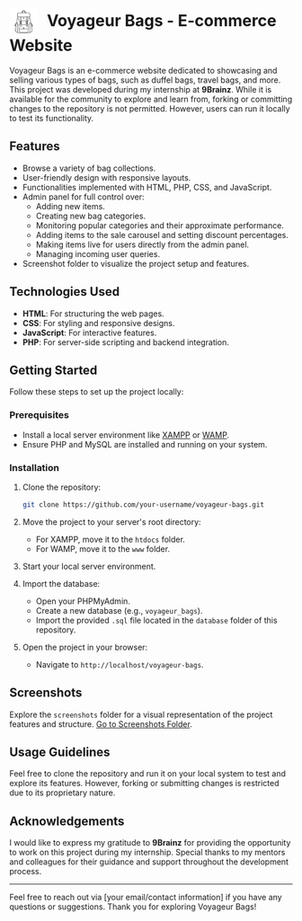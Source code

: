 <h1>
  <img src="https://github.com/J-Dattani/Voyageur-Bags/blob/main/img/bags.svg" alt="Voyageur Bags Logo" width="50" style="vertical-align: middle; margin-right: 10px;">
  Voyageur Bags - E-commerce Website
</h1>

Voyageur Bags is an e-commerce website dedicated to showcasing and selling various types of bags, such as duffel bags, travel bags, and more. This project was developed during my internship at **9Brainz**. While it is available for the community to explore and learn from, forking or committing changes to the repository is not permitted. However, users can run it locally to test its functionality.

## Features
- Browse a variety of bag collections.
- User-friendly design with responsive layouts.
- Functionalities implemented with HTML, PHP, CSS, and JavaScript.
- Admin panel for full control over:
  - Adding new items.
  - Creating new bag categories.
  - Monitoring popular categories and their approximate performance.
  - Adding items to the sale carousel and setting discount percentages.
  - Making items live for users directly from the admin panel.
  - Managing incoming user queries.
- Screenshot folder to visualize the project setup and features.

## Technologies Used
- **HTML**: For structuring the web pages.
- **CSS**: For styling and responsive designs.
- **JavaScript**: For interactive features.
- **PHP**: For server-side scripting and backend integration.

## Getting Started
Follow these steps to set up the project locally:

### Prerequisites
- Install a local server environment like [XAMPP](https://www.apachefriends.org/index.html) or [WAMP](https://www.wampserver.com/).
- Ensure PHP and MySQL are installed and running on your system.

### Installation
1. Clone the repository:
   ```bash
   git clone https://github.com/your-username/voyageur-bags.git
   ```
2. Move the project to your server's root directory:
   - For XAMPP, move it to the `htdocs` folder.
   - For WAMP, move it to the `www` folder.

3. Start your local server environment.
4. Import the database:
   - Open your PHPMyAdmin.
   - Create a new database (e.g., `voyageur_bags`).
   - Import the provided `.sql` file located in the `database` folder of this repository.

5. Open the project in your browser:
   - Navigate to `http://localhost/voyageur-bags`.

## Screenshots
Explore the `screenshots` folder for a visual representation of the project features and structure. [Go to Screenshots Folder](https://github.com/J-Dattani/Voyageur-Bags/tree/main/Screenshots).

## Usage Guidelines
Feel free to clone the repository and run it on your local system to test and explore its features. However, forking or submitting changes is restricted due to its proprietary nature.

## Acknowledgements
I would like to express my gratitude to **9Brainz** for providing the opportunity to work on this project during my internship. Special thanks to my mentors and colleagues for their guidance and support throughout the development process.

---

Feel free to reach out via [your email/contact information] if you have any questions or suggestions. Thank you for exploring Voyageur Bags!
